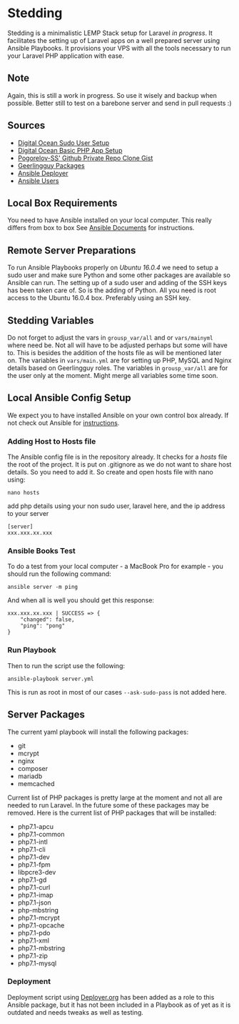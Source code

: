 # Stedding
Stedding is a minimalistic LEMP Stack setup for Laravel *in progress*. It facilitates the setting up of Laravel apps on a well prepared server using Ansible Playbooks. It provisions your VPS with all the tools necessary to run your Laravel PHP application with ease.

## Note
Again, this is still a work in progress. So use it wisely and backup when possible. Better still to test on a barebone server and send in pull requests :)

## Sources
* [Digital Ocean Sudo User Setup](https://www.digitalocean.com/community/tutorials/initial-server-setup-with-ubuntu-14-04)
* [Digital Ocean Basic PHP App Setup](https://www.digitalocean.com/community/tutorials/how-to-deploy-a-basic-php-application-using-ansible-on-ubuntu-14-04)
* [Pogorelov-SS' Github Private Repo Clone Gist](https://gist.github.com/pogorelov-ss/41893e17c7c4776d4d57)
* [Geerlingguy Packages](https://github.com/geerlingguy)
* [Ansible Deployer](https://github.com/jverdeyen/ansible-deployer-in)
* [Ansible Users](https://github.com/singleplatform-eng/ansible-users)

## Local Box Requirements
You need to have Ansible installed on your local computer. This really differs from box to box See [Ansible Documents](http://docs.ansible.com/ansible/intro_installation.html) for instructions. 

## Remote Server Preparations
To run Ansible Playbooks properly on *Ubuntu 16.0.4* we need to setup a sudo user and make sure Python and some other packages are available so Ansible can run. The setting up of a sudo user and adding of the SSH keys has been taken care of. So is the adding of Python. All you need is root access to the Ubuntu 16.0.4 box. Preferably using an SSH key.

## Stedding Variables
Do not forget to adjust the vars in `grousp_var/all` and or `vars/mainyml` where need be. Not all will have to be adjusted perhaps but some will have to. This is besides the addition of the hosts file as will be mentioned later on. The variables in `vars/main.yml` are for setting up PHP, MySQL and Nginx details based on Geerlingguy roles. The variables in `grousp_var/all` are for the user only at the moment. Might merge all variables some time soon.

## Local Ansible Config Setup

We expect you to have installed Ansible on your own control box already. If not check out Ansible for [instructions](http://docs.ansible.com/ansible/intro_installation.html). 
### Adding Host to Hosts file
The Ansible config file is in the repository already. It checks for a *hosts* file the root of the project. It is put on .gitignore as we do not want to share host details. So you need to add it.
So create and open hosts file with nano using:
````
nano hosts
````
add php details using your non sudo user, laravel here, and the ip address to your server
````
[server]
xxx.xxx.xx.xxx
````
### Ansible Books Test
To do a test from your local computer - a MacBook Pro for example - you should run the following command:
````
ansible server -m ping
````
And when all is well you should get this response:
````
xxx.xxx.xx.xxx | SUCCESS => {
    "changed": false, 
    "ping": "pong"
}
````

### Run Playbook
Then to run the script use the following:
````
ansible-playbook server.yml
````
This is run as root in most of our cases `--ask-sudo-pass` is not added here.
## Server Packages
The current yaml playbook will install the following packages:

* git
* mcrypt
* nginx
* composer
* mariadb
* memcached

Current list of PHP packages is pretty large at the moment and not all are needed to run Laravel. In the future some of these packages may be removed. Here is the current list of PHP packages that will be installed:

* php7.1-apcu
* php7.1-common
* php7.1-intl
* php7.1-cli
* php7.1-dev
* php7.1-fpm
* libpcre3-dev
* php7.1-gd
* php7.1-curl
* php7.1-imap
* php7.1-json
* php-mbstring
* php7.1-mcrypt
* php7.1-opcache
* php7.1-pdo
* php7.1-xml
* php7.1-mbstring
* php7.1-zip
* php7.1-mysql

### Deployment
Deployment script using [Deployer.org](https://deployer.org/) has been added as a role to this Ansible package, but it has not been included in a Playbook as of yet as it is outdated and needs tweaks as well as testing.